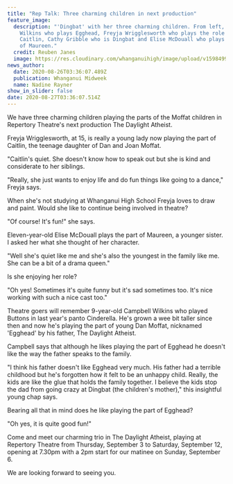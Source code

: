 ```yaml
---
title: "Rep Talk: Three charming children in next production"
feature_image:
  description: "'Dingbat' with her three charming children. From left, Campbell
    Wilkins who plays Egghead, Freyja Wrigglesworth who plays the role of
    Caitlin, Cathy Gribble who is Dingbat and Elise McDouall who plays the role
    of Maureen."
  credit: Reuben Janes
  image: https://res.cloudinary.com/whanganuihigh/image/upload/v1598499433/News/Freyja_Wrigglesworth._Midweek_26.8.20_photo_Reuben_Janes.jpg
news_author:
  date: 2020-08-26T03:36:07.489Z
  publication: Whanganui Midweek
  name: Nadine Rayner
show_in_slider: false
date: 2020-08-27T03:36:07.514Z
---
```

We have three charming children playing the parts of the Moffat children in Repertory Theatre's next production The Daylight Atheist.

Freyja Wrigglesworth, at 15, is really a young lady now playing the part of Caitlin, the teenage daughter of Dan and Joan Moffat.

"Caitlin's quiet. She doesn't know how to speak out but she is kind and considerate to her siblings.

"Really, she just wants to enjoy life and do fun things like going to a dance," Freyja says.

When she's not studying at Whanganui High School Freyja loves to draw and paint. Would she like to continue being involved in theatre?

"Of course! It's fun!" she says.

Eleven-year-old Elise McDouall plays the part of Maureen, a younger sister. I asked her what she thought of her character.

"Well she's quiet like me and she's also the youngest in the family like me. She can be a bit of a drama queen."

Is she enjoying her role?

"Oh yes! Sometimes it's quite funny but it's sad sometimes too. It's nice working with such a nice cast too."

Theatre goers will remember 9-year-old Campbell Wilkins who played Buttons in last year's panto Cinderella. He's grown a wee bit taller since then and now he's playing the part of young Dan Moffat, nicknamed 'Egghead' by his father, The Daylight Atheist.

Campbell says that although he likes playing the part of Egghead he doesn't like the way the father speaks to the family.

"I think his father doesn't like Egghead very much. His father had a terrible childhood but he's forgotten how it felt to be an unhappy child. Really, the kids are like the glue that holds the family together. I believe the kids stop the dad from going crazy at Dingbat (the children's mother)," this insightful young chap says.

Bearing all that in mind does he like playing the part of Egghead?

"Oh yes, it is quite good fun!"

Come and meet our charming trio in The Daylight Atheist, playing at Repertory Theatre from Thursday, September 3 to Saturday, September 12, opening at 7.30pm with a 2pm start for our matinee on Sunday, September 6.

We are looking forward to seeing you.

